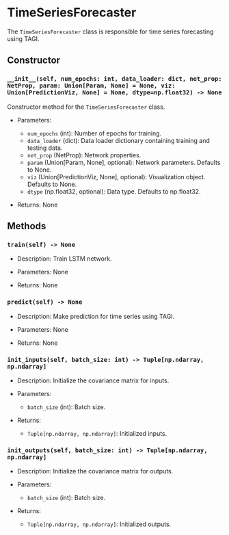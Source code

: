 # TimeSeriesForecaster

The `TimeSeriesForecaster` class is responsible for time series forecasting using TAGI.

## Constructor

### `__init__(self, num_epochs: int, data_loader: dict, net_prop: NetProp, param: Union[Param, None] = None, viz: Union[PredictionViz, None] = None, dtype=np.float32) -> None`

Constructor method for the `TimeSeriesForecaster` class.

- Parameters:
  - `num_epochs` (int): Number of epochs for training.
  - `data_loader` (dict): Data loader dictionary containing training and testing data.
  - `net_prop` (NetProp): Network properties.
  - `param` (Union[Param, None], optional): Network parameters. Defaults to None.
  - `viz` (Union[PredictionViz, None], optional): Visualization object. Defaults to None.
  - `dtype` (np.float32, optional): Data type. Defaults to np.float32.

- Returns: None

## Methods

### `train(self) -> None`

- Description: Train LSTM network.

- Parameters: None
- Returns: None

### `predict(self) -> None`

- Description: Make prediction for time series using TAGI.

- Parameters: None
- Returns: None

### `init_inputs(self, batch_size: int) -> Tuple[np.ndarray, np.ndarray]`

- Description: Initialize the covariance matrix for inputs.

- Parameters:
  - `batch_size` (int): Batch size.

- Returns:
  - `Tuple[np.ndarray, np.ndarray]`: Initialized inputs.

### `init_outputs(self, batch_size: int) -> Tuple[np.ndarray, np.ndarray]`

- Description: Initialize the covariance matrix for outputs.

- Parameters:
  - `batch_size` (int): Batch size.

- Returns:
  - `Tuple[np.ndarray, np.ndarray]`: Initialized outputs.
